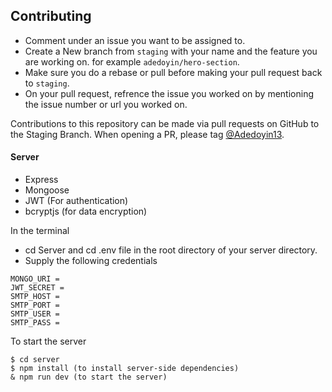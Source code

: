 ## Contributing

- Comment under an issue you want to be assigned to.
- Create a New branch from `staging` with your name and the feature you are working on. for example
  `adedoyin/hero-section`.
- Make sure you do a rebase or pull before making your pull request back to `staging`.
- On your pull request, refrence the issue you worked on by mentioning the issue number or url you worked on.

  
Contributions to this repository can be made via pull requests on GitHub to the Staging Branch. When opening a PR, please tag
[@Adedoyin13](https://github.com/Adedoyin13).


#### Server

- Express
- Mongoose
- JWT (For authentication)
- bcryptjs (for data encryption)


In the terminal
- cd Server and cd .env file in the root directory of your server directory.
- Supply the following credentials

```
MONGO_URI = 
JWT_SECRET = 
SMTP_HOST = 
SMTP_PORT = 
SMTP_USER = 
SMTP_PASS = 

```

To start the server
```
$ cd server
$ npm install (to install server-side dependencies)
& npm run dev (to start the server)
```